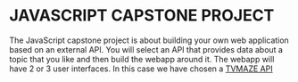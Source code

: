 # JAVASCRIPT CAPSTONE PROJECT

The JavaScript capstone project is about building your own web application based on an external API. You will select an API that provides data about a topic that you like and then build the webapp around it. The webapp will have 2 or 3 user interfaces. In this case we have chosen a <a href="https://www.tvmaze.com/api">TVMAZE API</a>